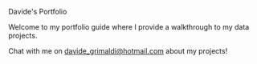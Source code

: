 Davide's Portfolio

Welcome to my portfolio guide where I provide a walkthrough to my data projects.

Chat with me on davide_grimaldi@hotmail.com about my projects!
